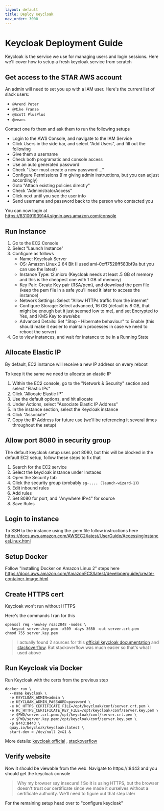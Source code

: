 ```yaml
---
layout: default
title: Deploy Keycloak
nav_order: 3000
---
```


# Keycloak Deployment Guide

Keycloak is the service we use for managing users and login sessions. Here we'll cover how to setup a fresh keycloak service from scratch

## Get access to the STAR AWS account

An admin will need to set you up with a IAM user. Here's the current list of slack users:

 * ``@Arend Peter``
 * ``@Mike Franze``
 * ``@Scott PlusPlus``
 * ``@evans``

Contact one fo them and ask them to run the following setups

 * Login to the AWS Console, and navigate to the IAM Service
 * Click Users in the side bar, and select "Add Users", and fill out the following
  * Give them a username
  * Check both programatic and console access
  * Use an auto generated password
  * Check "User must create a new password ..."
 * Configure Permissions (I'm giving admin instructions, but you can adjust accordingly)
  * Goto "Attach existing policies directly"
  * Check "AdministratorAccess"
 * Click next until you see the user info
 * Send username and password back to the person who contacted you

You can now login at https://831091939144.signin.aws.amazon.com/console
 
## Run Instance

1. Go to the EC2 Console
1. Select "Launch Instance"
1. Configure as follows
    * Name: Keycloak Server
    * OS: Amazon Linux 2 64 Bit (I used ami-0cff7528ff583bf9a but you can use the latest)
    * Instance Type: t2.micro (Keycloak needs at least .5 GB of memory and this is the cheapest one with 1 GB of memory)
    * Key Pair: Create Key pair (RSA/pem), and download the pem file (keep the pem file in a safe you'll need it later to access the instance)
    * Network Settings: Select "Allow HTTPs traffic from the internet"
    * Configure Storage: Select advanced, 16 GB (default is 8 GB, that might be enough but it just seemed low to me), and set Encrypted to Yes, and KMS Key to aws/ebs
    * Advanced Details: Set "Stop - Hibernate behaviour" to Enable (this should make it easier to maintain processes in case we need to reboot the server)
1. Go to view instances, and wait for instance to be in a Running State

## Allocate Elastic IP

By default, EC2 instance will receive a new IP address on every reboot

To keep it the same we need to allocate an elastic IP

1. Within the EC2 console, go to the "Network & Security" section and select "Elastic IPs"
1. Click "Allocate Elastic IP"
1. Use the default options, and hit allocate
1. Under Actions, select "Associate Elastic IP Address"
1. In the instance section, select the Keycloak instance
1. Click "Associate"
1. Copy the IP Address for future use (we'll be referencing it several times throughout the setup)

## Allow port 8080 in security group

The default keycloak setup uses port 8080, but this will be blocked in the default EC2 setup, follow these steps to fix that

1. Search for the EC2 service
1. Select the keycloak instance under Instaces
1. Open the Security tab
1. Click the security group (probably ``sg-.... (launch-wizard-1)``)
1. Edit inbound rules
1. Add rules
1. Set 8080 for port, and "Anywhere IPv4" for source
1. Save Rules

## Login to instance

To SSH to the instance using the .pem file follow instructions here
https://docs.aws.amazon.com/AWSEC2/latest/UserGuide/AccessingInstancesLinux.html

## Setup Docker

Follow "Installing Docker on Amazon Linux 2" steps here
https://docs.aws.amazon.com/AmazonECS/latest/developerguide/create-container-image.html

## Create HTTPS cert

Keycloak won't run without HTTPS

Here's the commands I ran for this

```
openssl req -newkey rsa:2048 -nodes \
  -keyout server.key.pem -x509 -days 3650 -out server.crt.pem
chmod 755 server.key.pem
```

> I actually found 2 sources for this [official keycloak documentation](https://www.keycloak.org/docs/latest/server_installation/#_setting_up_ssl) and [stackoverflow](https://stackoverflow.com/questions/49859066/keycloak-docker-https-required). But stackoverflow was much easier so that's what I used above


## Run Keycloak via Docker

Run Keycloak with the certs from the previous step

```
docker run \
  --name keycloak \
  -e KEYCLOAK_ADMIN=admin \
  -e KEYCLOAK_ADMIN_PASSWORD=password \
  -e KC_HTTPS_CERTIFICATE_FILE=/opt/keycloak/conf/server.crt.pem \
  -e KC_HTTPS_CERTIFICATE_KEY_FILE=/opt/keycloak/conf/server.key.pem \
  -v $PWD/server.crt.pem:/opt/keycloak/conf/server.crt.pem \
  -v $PWD/server.key.pem:/opt/keycloak/conf/server.key.pem \
  -p 8443:8443 \
  quay.io/keycloak/keycloak:latest \
  start-dev > /dev/null 2>&1 &
```

More details: [keycloak official](https://www.keycloak.org/getting-started/getting-started-docker) , [stackoverflow](https://stackoverflow.com/questions/49859066/keycloak-docker-https-required)

## Verify website

Now it should be viewable from the web. Navigate to https://<allocated ip>:8443 and you should get the keycloak console

> Why my browser say insecure!!! So it is using HTTPS, but the browser doesn't trust our certificate since we made it ourselves without a certificate authority. We'll need to figure out that step later

For the remaining setup head over to "configure keycloak"
